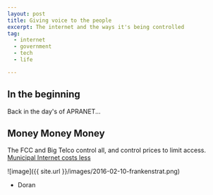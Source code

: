 ```yaml
---
layout: post
title: Giving voice to the people
excerpt: The internet and the ways it's being controlled
tag:
  - internet
  - government
  - tech
  - life

---
```


## In the beginning
Back in the day's of APRANET...

## Money Money Money
The FCC and Big Telco control all, and control prices to limit access.
[Municipal Internet costs less][fada931f]

  [fada931f]: https://cyber.harvard.edu/publications/2018/01/communityfiber "Community-Owned Fiber Networks: Value Leaders in America"

![image]({{ site.url }}/images/2016-02-10-frankenstrat.png)

- Doran
